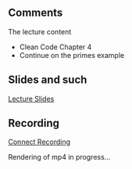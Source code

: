 ## Comments

The lecture content
 * Clean Code Chapter 4
 * Continue on the primes example 

## Slides and such
 [Lecture Slides](https://docs.google.com/presentation/d/1lRdCrKrwhNxZc4glLkOW6PzPenUcr_jN-cc83TrA_4c/edit?usp=sharing)

## Recording

[Connect Recording](https://connect.sunet.se/p3h4ocj1zon/?OWASP_CSRFTOKEN=d57e7c93ffc877b17feaad14e73aa639beacef60fa9844c8b795d2f32eef6241)

Rendering of mp4 in progress...
